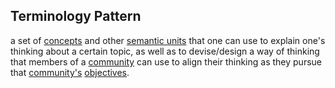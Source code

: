 ## Terminology Pattern

a set of <a href="https://essif-lab.github.io/framework/docs/terms/concept" hovertext="Concept: the ideas/thoughts behind a classification of Entities (what makes Entities in that class 'the same').">concepts</a> and other <a href="https://tno-terminology-design.github.io/tev2-specifications/docs/terms/semantic-unit" hovertext="a basic building block of meaning or representation that exists within the 'mind' of a party, e.g., a concept, relation, or property. Parties use terms (words/phrases) to refer to these intangible building blocks.">semantic units</a> that one can use to explain one's thinking about a certain topic, as well as to devise/design a way of thinking that members of a <a href="https://essif-lab.github.io/framework/docs/terms/community" hovertext="Community: a Party, consisting of at least two different Parties (the members of the Community) that seek to collaborate with each other so that each of them can achieve its individual Objectives more efficiently and/or effectively.">community</a> can use to align their thinking as they pursue that <a href="https://essif-lab.github.io/framework/docs/terms/community" hovertext="Community: a Party, consisting of at least two different Parties (the members of the Community) that seek to collaborate with each other so that each of them can achieve its individual Objectives more efficiently and/or effectively.">community's</a> <a href="https://essif-lab.github.io/framework/docs/terms/objective" hovertext="Objective: Something toward which a Party (its Owner) directs effort (an aim, goal, or end of action).">objectives</a>.

